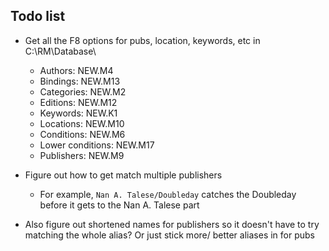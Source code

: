 ## Todo list

- Get all the F8 options for pubs, location, keywords, etc in C:\RM\Database\
    * Authors:          NEW.M4
    * Bindings:         NEW.M13
    * Categories:       NEW.M2
    * Editions:         NEW.M12
    * Keywords:         NEW.K1
    * Locations:        NEW.M10
    * Conditions:       NEW.M6
    * Lower conditions: NEW.M17
    * Publishers:       NEW.M9

- Figure out how to get match multiple publishers
    * For example, `Nan A. Talese/Doubleday` catches the Doubleday before it gets to the Nan A. Talese part

- Also figure out shortened names for publishers so it doesn't have to try matching the whole alias? Or just stick more/ better aliases in for pubs
